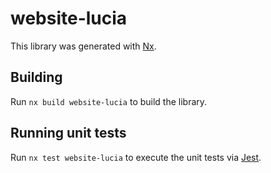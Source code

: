 # website-lucia

This library was generated with [Nx](https://nx.dev).

## Building

Run `nx build website-lucia` to build the library.

## Running unit tests

Run `nx test website-lucia` to execute the unit tests via [Jest](https://jestjs.io).
